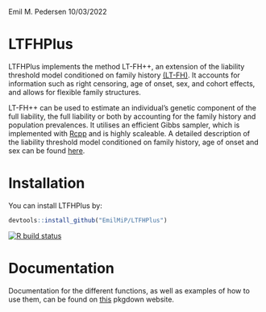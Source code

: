 Emil M. Pedersen
10/03/2022

<!-- README.md is generated from README.Rmd. Please edit that file -->

# LTFHPlus

LTFHPlus implements the method LT-FH++, an extension of the liability
threshold model conditioned on family history
[(LT-FH)](https://doi.org/10.1038/s41588-020-0613-6). It accounts for
information such as right censoring, age of onset, sex, and cohort
effects, and allows for flexible family structures.

LT-FH++ can be used to estimate an individual’s genetic component of the
full liability, the full liability or both by accounting for the family
history and population prevalences. It utilises an efficient Gibbs
sampler, which is implemented with [Rcpp](http://www.rcpp.org/) and is
highly scaleable. A detailed description of the liability threshold
model conditioned on family history, age of onset and sex can be found
[here](https://doi.org/10.1016/j.ajhg.2022.01.009).

# Installation

You can install LTFHPlus by:

``` r
devtools::install_github("EmilMiP/LTFHPlus")
```

<!-- badges: start -->

[![R build
status](https://github.com/EmilMiP/LTFHPlus/workflows/R-CMD-check/badge.svg)](https://github.com/EmilMiP/LTFHPlus/actions)
<!-- badges: end -->

# Documentation

Documentation for the different functions, as well as examples of how to
use them, can be found on [this](https://emilmip.github.io/LTFHPlus/)
pkgdown website.
